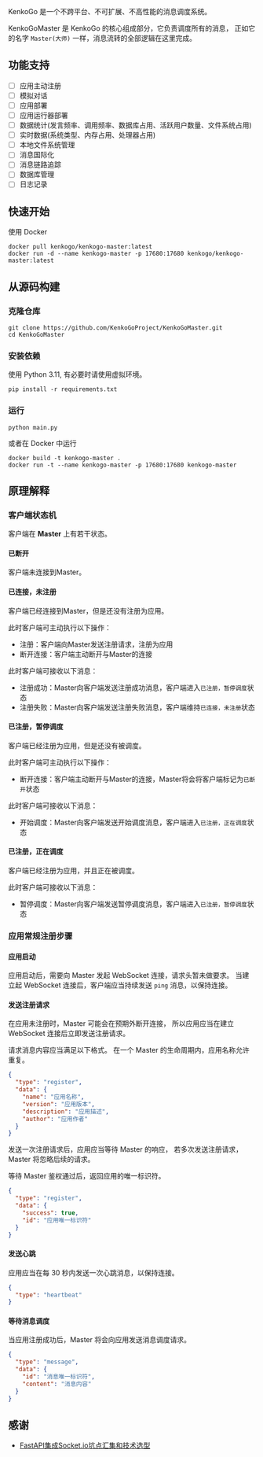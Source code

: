 KenkoGo 是一个不跨平台、不可扩展、不高性能的消息调度系统。

KenkoGoMaster 是 KenkoGo 的核心组成部分，它负责调度所有的消息，
正如它的名字 `Master(大师)` 一样，消息流转的全部逻辑在这里完成。

## 功能支持

- [ ] 应用主动注册
- [ ] 模拟对话
- [ ] 应用部署
- [ ] 应用运行器部署
- [ ] 数据统计(发言频率、调用频率、数据库占用、活跃用户数量、文件系统占用)
- [ ] 实时数据(系统类型、内存占用、处理器占用)
- [ ] 本地文件系统管理
- [ ] 消息国际化
- [ ] 消息链路追踪
- [ ] 数据库管理
- [ ] 日志记录

## 快速开始

使用 Docker

```shell
docker pull kenkogo/kenkogo-master:latest
docker run -d --name kenkogo-master -p 17680:17680 kenkogo/kenkogo-master:latest
```

## 从源码构建

### 克隆仓库

```shell
git clone https://github.com/KenkoGoProject/KenkoGoMaster.git
cd KenkoGoMaster
```

### 安装依赖

使用 Python 3.11, 有必要时请使用虚拟环境。

```shell
pip install -r requirements.txt
```

### 运行

```shell
python main.py
```

或者在 Docker 中运行

```shell
docker build -t kenkogo-master .
docker run -t --name kenkogo-master -p 17680:17680 kenkogo-master
```

## 原理解释

### 客户端状态机

客户端在 **Master** 上有若干状态。

#### 已断开

客户端未连接到Master。

#### 已连接，未注册

客户端已经连接到Master，但是还没有注册为应用。

此时客户端可主动执行以下操作：

- 注册：客户端向Master发送注册请求，注册为应用
- 断开连接：客户端主动断开与Master的连接

此时客户端可接收以下消息：

- 注册成功：Master向客户端发送注册成功消息，客户端进入`已注册，暂停调度`状态
- 注册失败：Master向客户端发送注册失败消息，客户端维持`已连接，未注册`状态

#### 已注册，暂停调度

客户端已经注册为应用，但是还没有被调度。

此时客户端可主动执行以下操作：

- 断开连接：客户端主动断开与Master的连接，Master将会将客户端标记为`已断开`状态

此时客户端可接收以下消息：

- 开始调度：Master向客户端发送开始调度消息，客户端进入`已注册，正在调度`状态

#### 已注册，正在调度

客户端已经注册为应用，并且正在被调度。

此时客户端可接收以下消息：

- 暂停调度：Master向客户端发送暂停调度消息，客户端进入`已注册，暂停调度`状态


### 应用常规注册步骤

#### 应用启动

应用启动后，需要向 Master 发起 WebSocket 连接，请求头暂未做要求。
当建立起 WebSocket 连接后，客户端应当持续发送 `ping` 消息，以保持连接。

#### 发送注册请求

在应用未注册时，Master 可能会在预期外断开连接，
所以应用应当在建立 WebSocket 连接后立即发送注册请求。

请求消息内容应当满足以下格式。
在一个 Master 的生命周期内，应用名称允许重复。

```json
{
  "type": "register",
  "data": {
    "name": "应用名称",
    "version": "应用版本",
    "description": "应用描述",
    "author": "应用作者"
  }
}
```

发送一次注册请求后，应用应当等待 Master 的响应，
若多次发送注册请求，Master 将忽略后续的请求。

等待 Master 鉴权通过后，返回应用的唯一标识符。

```json
{
  "type": "register",
  "data": {
    "success": true,
    "id": "应用唯一标识符"
  }
}
```

#### 发送心跳

应用应当在每 30 秒内发送一次心跳消息，以保持连接。

```json
{
  "type": "heartbeat"
}
```

#### 等待消息调度

当应用注册成功后，Master 将会向应用发送消息调度请求。

```json
{
  "type": "message",
  "data": {
    "id": "消息唯一标识符",
    "content": "消息内容"
  }
}
```


## 感谢

- [FastAPI集成Socket.io坑点汇集和技术选型](https://blog.csdn.net/wangsenling/article/details/128568432)
